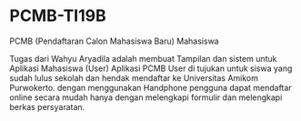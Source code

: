 # PCMB-TI19B
PCMB (Pendaftaran Calon Mahasiswa Baru) Mahasiswa

Tugas dari Wahyu Aryadila adalah membuat Tampilan dan sistem untuk Aplikasi Mahasiswa (User)
Aplikasi PCMB User di tujukan untuk siswa yang sudah lulus sekolah dan hendak mendaftar ke Universitas Amikom Purwokerto.
dengan menggunakan Handphone pengguna dapat mendaftar online secara mudah hanya dengan melengkapi formulir dan melengkapi berkas persyaratan.
